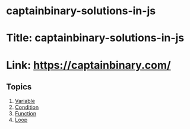 # captainbinary-solutions-in-js

# Title: captainbinary-solutions-in-js

# Link: https://captainbinary.com/

## Topics

1. [Variable](variable)
2. [Condition](condition)
3. [Function](function)
4. [Loop](loop)
